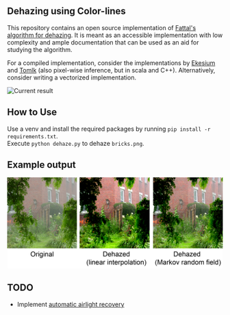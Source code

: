 ## Dehazing using Color-lines
This repository contains an open source implementation of [Fattal's algorithm for dehazing](https://www.cse.huji.ac.il/~raananf/projects/dehaze_cl/). 
It is meant as an accessible implementation with low complexity and ample documentation that can be used as an aid for studying the algorithm.   
  
For a compiled implementation, consider the implementations by [Ekesium](https://github.com/ekexium/dehazing-using-color-lines) and [Tomlk](https://github.com/Tomlk/Dehazing-with-Color-Lines) (also pixel-wise inference, but in scala and C++). Alternatively, consider writing a vectorized implementation. 

![Current result](dehaze.gif)

## How to Use 
Use a venv and install the required packages by running `pip install -r requirements.txt`.    
Execute `python dehaze.py` to dehaze `bricks.png`. 

## Example output
![example output](example.png)
## TODO 
* Implement [automatic airlight recovery](https://www.cse.huji.ac.il/~raananf/projects/atm_light/)
